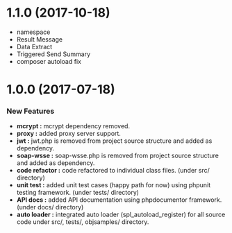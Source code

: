 # 1.1.0 (2017-10-18)
* namespace
* Result Message
* Data Extract
* Triggered Send Summary
* composer autoload fix

# 1.0.0 (2017-07-18)

### New Features 

* **mcrypt :** mcrypt dependency removed.
* **proxy :** added proxy server support.
* **jwt :** jwt.php is removed from project source structure and added as dependency.
* **soap-wsse :** soap-wsse.php is removed from project source structure and added as dependency.
* **code refactor :** code refactored to individual class files. (under src/ directory)
* **unit test :** added unit test cases (happy path for now) using phpunit testing framework. (under tests/ directory)
* **API docs :** added API documentation using phpdocumentor framework. (under docs/ directory)
* **auto loader :** integrated auto loader (spl_autoload_register) for all source code under src/, tests/, objsamples/ directory.
